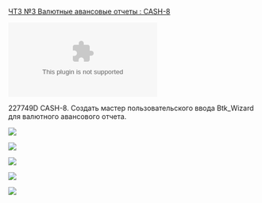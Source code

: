 [ЧТЗ №3 Валютные авансовые отчеты : CASH-8](https://yt.surgutneftegas.ru:4443/issue/CASH-8)

![](Валютные%20авансовые%20отчеты%20Global%20ERP%20v11.xlsx)

227749D CASH-8. Создать мастер пользовательского ввода Btk_Wizard для валютного авансового отчета. 

![](Pasted%20image%2020250709100658.png)

![](Pasted%20image%2020250709100608.png)

![](Pasted%20image%2020250709100731.png)

![](Pasted%20image%2020250722094913.png)

![](Pasted%20image%2020250722094944.png)





















